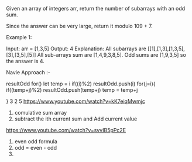 Given an array of integers arr, return the number of subarrays with an odd sum.

Since the answer can be very large, return it modulo 109 + 7.

 

Example 1:

Input: arr = [1,3,5]
Output: 4
Explanation: All subarrays are [[1],[1,3],[1,3,5],[3],[3,5],[5]]
All sub-arrays sum are [1,4,9,3,8,5].
Odd sums are [1,9,3,5] so the answer is 4.

Navie Approach :-

resultOdd 
for()
    let temp = i
    if((i)%2)
    resultOdd.push(i)
 for(j=i){
     if((temp+j)%2)
    resultOdd.push(temp+j)
    temp = temp+j
     
 }
3 2 5 
 https://www.youtube.com/watch?v=kK7eiqMwmjc
 1. comulative sum array
 2. subtract the ith current sum and Add current value 

 https://www.youtube.com/watch?v=svvIB5pPc2E
 1. even odd formula 
 2. odd = even - odd 
 3. 
